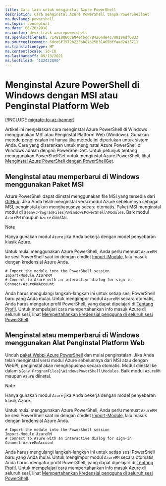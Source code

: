 ```yaml
---
title: Cara lain untuk menginstal Azure PowerShell
description: Cara menginstal Azure PowerShell tanpa PowerShellGet
ms.devlang: powershell
ms.topic: conceptual
ms.date: 06/20/2018
ms.custom: devx-track-azurepowershell
ms.openlocfilehash: 7148188603e84efbcd784264de4c78819edf6833
ms.sourcegitcommit: 6dce6f7972b2236b87b25b31465bffaad2435711
ms.translationtype: HT
ms.contentlocale: id-ID
ms.lasthandoff: 09/13/2021
ms.locfileid: "132422890"
---
```

# <a name="install-azure-powershell-on-windows-with-msi-or-web-platform-installer"></a>Menginstal Azure PowerShell di Windows dengan MSI atau Penginstal Platform Web

[!INCLUDE [migrate-to-az-banner](../../includes/migrate-to-az-banner.md)]

Artikel ini menjelaskan cara menginstal Azure PowerShell di Windows menggunakan MSI atau Penginstal Platform Web (Windows).
Gunakan metode penginstalan ini hanya jika metode ini diperlukan untuk sistem Anda. Cara yang disarankan untuk menginstal Azure PowerShell di Windows adalah dengan PowerShellGet. Untuk petunjuk tentang menggunakan PowerShellGet untuk menginstal Azure PowerShell, lihat [Menginstal Azure PowerShell dengan PowerShellGet](install-azurerm-ps.md).

## <a name="install-or-update-on-windows-using-the-msi-package"></a>Menginstal atau memperbarui di Windows menggunakan Paket MSI

Azure PowerShell dapat diinstal menggunakan file MSI yang tersedia dari [GitHub](https://github.com/Azure/azure-powershell/releases/tag/v5.7.0-April2018). Jika Anda telah menginstal versi modul Azure sebelumnya sebagai MSI, penginstal akan menghapusnya secara otomatis. Paket MSI menginstal modul di `${env:ProgramFiles}\WindowsPowerShell\Modules`. Baik modul `AzureRM` maupun `Azure` diinstal.

> [!NOTE]
> Hanya gunakan modul `Azure` jika Anda bekerja dengan model penyebaran klasik Azure.

Untuk mulai menggunakan Azure PowerShell, Anda perlu memuat `AzureRM` ke sesi PowerShell saat ini dengan cmdlet [Import-Module](/powershell/module/Microsoft.PowerShell.Core/Import-Module), lalu masuk dengan kredensial Azure Anda.

```powershell-interactive
# Import the module into the PowerShell session
Import-Module AzureRM
# Connect to Azure with an interactive dialog for sign-in
Connect-AzureRmAccount
```

Anda harus mengulangi langkah-langkah ini untuk setiap sesi PowerShell baru yang Anda mulai. Untuk mengimpor modul `AzureRM` secara otomatis, Anda harus mengatur profil PowerShell, yang dapat dipelajari di [Tentang Profil](/powershell/module/microsoft.powershell.core/about/about_profiles).
Untuk mempelajari cara mempertahankan info masuk Azure di seluruh sesi, lihat [Mempertahankan kredensial pengguna di seluruh sesi PowerShell](context-persistence.md).

## <a name="install-or-update-on-windows-using-the-web-platform-installer"></a>Menginstal atau memperbarui di Windows menggunakan Alat Penginstal Platform Web

Unduh [paket Webpi Azure PowerShell](https://aka.ms/webpi-azps) dan mulai penginstalan. Jika Anda telah menginstal versi modul Azure sebelumnya dari MSI atau dengan WebPI, penginstal akan menghapusnya secara otomatis. Modul diinstal ke dalam `${env:ProgramFiles}\WindowsPowerShell\Modules`. Baik modul `AzureRM` maupun `Azure` diinstal.

> [!NOTE]
> Hanya gunakan modul `Azure` jika Anda bekerja dengan model penyebaran klasik Azure.

Untuk mulai menggunakan Azure PowerShell, Anda perlu memuat `AzureRM` ke sesi PowerShell saat ini dengan cmdlet [Import-Module](/powershell/module/Microsoft.PowerShell.Core/Import-Module), lalu masuk dengan kredensial Azure Anda.

```powershell-interactive
# Import the module into the PowerShell session
Import-Module AzureRM
# Connect to Azure with an interactive dialog for sign-in
Connect-AzureRmAccount
```

Anda harus mengulangi langkah-langkah ini untuk setiap sesi PowerShell baru yang Anda mulai. Untuk mengimpor modul `AzureRM` secara otomatis, Anda harus mengatur profil PowerShell, yang dapat dipelajari di [Tentang Profil](/powershell/module/microsoft.powershell.core/about/about_profiles).
Untuk mempelajari cara mempertahankan info masuk Azure di seluruh sesi, lihat [Mempertahankan kredensial pengguna di seluruh sesi PowerShell](context-persistence.md).
